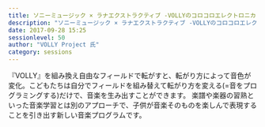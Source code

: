 ```yaml
---
title: ソニーミュージック × ラナエクストラクティブ -VOLLYのコロコロエレクトロニカ！-
description: "ソニーミュージック × ラナエクストラクティブ -VOLLYのコロコロエレクトロニカ！-"
date: 2017-09-28 15:25
sessionlevel: 50
author: "VOLLY Project 氏"
category: sessions
---
```

『VOLLY』を組み換え自由なフィールドで転がすと、転がり方によって音色が変化。こどもたちは自分でフィールドを組み替えて転がり方を変える(=音をプログラミングする)だけで、音楽を生み出すことができます。 楽譜や楽器の習熟といった音楽学習とは別のアプローチで、子供が音楽そのものを楽しんで表現することを引き出す新しい音楽プログラムです。
